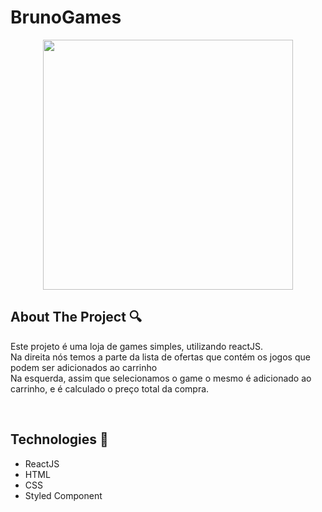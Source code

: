 # BrunoGames

<p align="center">
  <img height="400" src="src/assets/toRead.me/gif2.gif" />
</p>

## About The Project :mag:
Este projeto é uma loja de games simples, utilizando reactJS. <br>
Na direita nós temos a parte da lista de ofertas que contém os jogos que podem ser adicionados ao carrinho <br>
Na esquerda, assim que selecionamos o game o mesmo é adicionado ao carrinho, e é calculado o preço total da compra.
<!-- Traduzir esta parte para o ingles -->
<br>

## Technologies :rocket:
<ul>
  <li>ReactJS</ li>
  <li>HTML</ li>  
  <li>CSS</ li>  
  <li>Styled Component</ li>  
</ ul>
